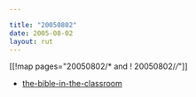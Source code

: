 ```yaml
---

title: "20050802"
date: 2005-08-02
layout: rut
---
```


[[!map pages="20050802/* and ! 20050802/*/*"]]
* [the-bible-in-the-classroom](Society/the-bible-in-the-classroom)
